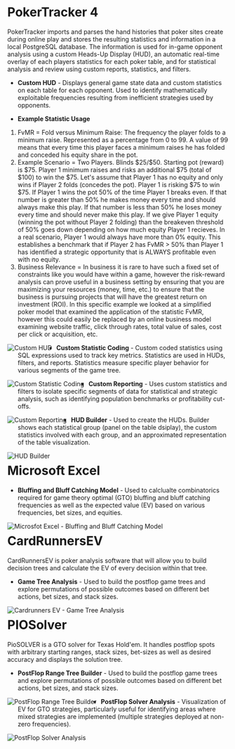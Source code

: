 # PokerTracker 4
PokerTracker imports and parses the hand histories that poker sites create during online play and stores the resulting statistics and information in a local PostgreSQL database. The information is used for in-game opponent analysis using a custom Heads-Up Display (HUD), an automatic real-time overlay of each players statistics for each poker table, and for statistical analysis and review using custom reports, statistics, and filters. 

* <b>Custom HUD</b> - Displays general game state data and custom statistics on each table for each opponent. Used to identify mathematically exploitable frequencies resulting from inefficient strategies used by opponents.

* <b>Example Statistic Usage</b>

<OL>
<LI>FvMR = Fold versus Minimum Raise: The frequency the player folds to a minimum raise. Represented as a percentage from 0 to 99. A value of 99 means that every time this player faces a minimum raises he has folded and conceded his equity share in the pot. 
<LI> Example Scenario = Two Players. Blinds $25/$50. Starting pot (reward) is $75. Player 1 minimum raises and risks an additional $75 (total of $100) to win the $75. Let's assume that Player 1 has no equity and only wins if Player 2 folds (concedes the pot). Player 1 is risking $75 to win $75. If Player 1 wins the pot 50% of the time Player 1 breaks even. If that number is greater than 50% he makes money every time and should always make this play. If that number is less than 50% he loses money every time and should never make this play. If we give Player 1 equity (winning the pot without Player 2 folding) than the breakeven threshold of 50% goes down depending on how much equity Player 1 recieves. In a real scenario, Player 1 would always have more than 0% equity. This establishes a benchmark that if Player 2 has FvMR > 50% than Player 1 has identified a strategic opportunity that is ALWAYS profitable even with no equity. 
<LI> Business Relevance = In business it is rare to have such a fixed set of constraints like you would have within a game, however the risk-reward analysis can prove useful in a business setting by ensuring that you are maximizing your resources (money, time, etc.) to ensure that the business is pursuing projects that will have the greatest return on investment (ROI). In this specific example we looked at a simplified poker model that examined the application of the statistic FvMR, however this could easily be replaced by an online business model examining website traffic, click through rates, total value of sales, cost per click or acquisition, etc. 
</OL>

<img src="PokerTracker 4 - Custom HUD.jpg"
     alt="Custom HUD"
     style="float: left; margin-right: 10px;" />

* <b>Custom Statistic Coding</b> - Custom coded statistics using SQL expressions used to track key metrics. Statistics are used in HUDs, filters, and reports. Statistics measure specific player behavior for various segments of the game tree. 

<img src="PokerTracker 4 - Custom Statistic Coding.png"
     alt="Custom Statistic Coding"
     style="float: left; margin-right: 10px;" />

* <b>Custom Reporting</b> - Uses custom statistics and filters to isolate specific segments of data for statistical and strategic analysis, such as identifying population benchmarks or profitability cut-offs.

<img src="PokerTracker 4 - Custom Reporting.png"
     alt="Custom Reporting"
     style="float: left; margin-right: 10px;" />

* <b>HUD Builder</b> - Used to create the HUDs. Builder shows each statistical group (panel on the table dsiplay), the custom statistics involved with each group, and an approximated representation of the table visualization.

<img src="PokerTracker 4 - HUD Builder.png"
     alt="HUD Builder"
     style="float: left; margin-right: 10px;" />

# Microsoft Excel

* <b>Bluffing and Bluff Catching Model</b> - Used to calclualte combinatorics required for game theory optimal (GTO) bluffing and bluff catching frequencies as well as the expected value (EV) based on various frequencies, bet sizes, and equities.

<img src="Microsoft Excel - Bluffing and Bluff Catching Model.png"
     alt="Microsfot Excel - Bluffing and Bluff Catching Model"
     style="float: left; margin-right: 10px;" />

# CardRunnersEV
CardRunnersEV is poker analysis software that will allow you to build decision trees and calculate the EV of every decision within that tree.

* <b>Game Tree Analysis</b> - Used to build the postflop game trees and explore permutations of possible outcomes based on different bet actions, bet sizes, and stack sizes.

<img src="CardRunnersEV - Game Tree Analysis.png"
     alt="Cardrunners EV - Game Tree Analysis"
     style="float: left; margin-right: 10px;" />

# PIOSolver
PioSOLVER is a GTO solver for Texas Hold'em. It handles postflop spots with arbitrary starting ranges, stack sizes, bet-sizes as well as desired accuracy and displays the solution tree.

* <b>PostFlop Range Tree Builder</b> - Used to build the postflop game trees and explore permutations of possible outcomes based on different bet actions, bet sizes, and stack sizes.

<img src="PIOSolver - PostFlop Range Tree Builder.png"
     alt="PostFlop Range Tree Builder"
     style="float: left; margin-right: 10px;" />

* <b>PostFlop Solver Analysis</b> - Visualization of EV for GTO strategies, particularly useful for identifying areas where mixed strategies are implemented (multiple strategies deployed at non-zero frequencies).

<img src="PIOSolver - PostFlop Solver Analysis.png"
     alt="PostFlop Solver Analysis"
     style="float: left; margin-right: 10px;" />





